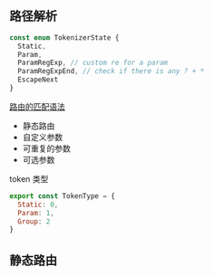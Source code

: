 ## 路径解析

```ts
const enum TokenizerState {
  Static,
  Param,
  ParamRegExp, // custom re for a param
  ParamRegExpEnd, // check if there is any ? + *
  EscapeNext
}
```

[路由的匹配语法](https://next.router.vuejs.org/zh/guide/essentials/route-matching-syntax.html)

- 静态路由
- 自定义参数
- 可重复的参数
- 可选参数

token 类型

```js
export const TokenType = {
  Static: 0,
  Param: 1,
  Group: 2
}
```

## 静态路由

<static />

<script setup>
  import Static from './demos/static.vue'
</script>

<!-- <<< @/router/tokenizer/index.js -->
